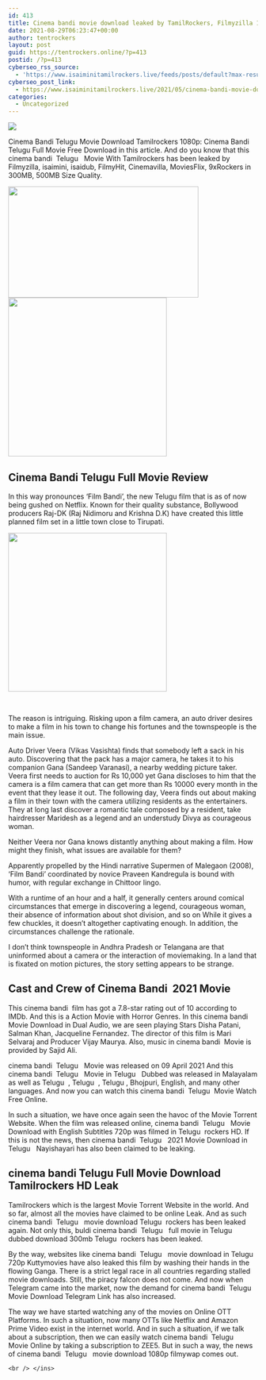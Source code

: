 ```yaml
---
id: 413
title: Cinema bandi movie download leaked by TamilRockers, Filmyzilla 1080p
date: 2021-08-29T06:23:47+00:00
author: tentrockers
layout: post
guid: https://tentrockers.online/?p=413
postid: /?p=413
cyberseo_rss_source:
  - 'https://www.isaiminitamilrockers.live/feeds/posts/default?max-results=150&start-index=1'
cyberseo_post_link:
  - https://www.isaiminitamilrockers.live/2021/05/cinema-bandi-movie-download-leaked-by.html
categories:
  - Uncategorized
---
```

<div class="media_block">
  <img src="https://1.bp.blogspot.com/-YWyF6o1NMus/YJ83O6ihEBI/AAAAAAAAAyg/slgOMiPhF949zeTdTh2K8y_UhJcFrwkhQCLcBGAsYHQ/s72-w384-h224-c/Cinema-Bandi-Movie-Review-Rating.jpg" class="media_thumbnail" />
</div>

<meta content="Cinema Bandi Telugu Movie Download Tamilrockers 1080p: Cinema Bandi Telugu Full Movie Free Download in this article. And do you know that th..." name="twitter:description" />

  


<center>
</center>

Cinema Bandi Telugu Movie Download Tamilrockers 1080p: Cinema Bandi Telugu Full Movie Free Download in this article. And do you know that this cinema bandi&nbsp; Telugu&nbsp; &nbsp;Movie With Tamilrockers has been leaked by Filmyzilla, isaimini, isaidub, FilmyHit, Cinemavilla, MoviesFlix, 9xRockers in 300MB, 500MB Size Quality.

<ins data-width="300" data-height="250" class="i680761486e" data-domain="//bonepa.com" data-affquery="/a00ce2399d/680761486e/?placementName=default"></ins>

<div class="separator">
  <a href="https://1.bp.blogspot.com/-YWyF6o1NMus/YJ83O6ihEBI/AAAAAAAAAyg/slgOMiPhF949zeTdTh2K8y_UhJcFrwkhQCLcBGAsYHQ/s1200/Cinema-Bandi-Movie-Review-Rating.jpg"><img loading="lazy" border="0" data-original-height="700" data-original-width="1200" height="224" src="https://1.bp.blogspot.com/-YWyF6o1NMus/YJ83O6ihEBI/AAAAAAAAAyg/slgOMiPhF949zeTdTh2K8y_UhJcFrwkhQCLcBGAsYHQ/w384-h224/Cinema-Bandi-Movie-Review-Rating.jpg" width="384" /></a>
</div>



<div class="separator">
  <a href="https://bonepa.com/1d8ec7348b/66a1bb964e/?placementName=default" target="_blank" rel="noopener"><img border="0" data-original-height="166" data-original-width="800" src="https://1.bp.blogspot.com/-BE4RcLDnGy0/YJ83U6l2lxI/AAAAAAAAAyk/rK93ra-mrzYoURMglMEpMSMbjJvjZuAegCLcBGAsYHQ/s320/unnamed.gif" width="320" /></a>
</div>

<ins class="o89f41f8b44" data-affquery="/81dee8bcaf/89f41f8b44/?placementName=default" data-domain="//aaaaaco.com" data-height="0" data-width="0"></p> 


  <h2>
    <span>Cinema Bandi Telugu Full Movie Review</span><span class="ez-toc-section-end"></span>
  </h2>



  <p>
    <span>In this way pronounces ‘Film Bandi’, the new Telugu film that is as of now being gushed on Netflix. Known for their quality substance, Bollywood producers Raj-DK (Raj Nidimoru and Krishna D.K) have created this little planned film set in a little town close to Tirupati.&nbsp;</span>
  </p>



  <div class="separator">
    <a href="https://bonepa.com/1d8ec7348b/66a1bb964e/?placementName=default" target="_blank" rel="noopener"><img border="0" data-original-height="166" data-original-width="800" src="https://1.bp.blogspot.com/-PIC5QYhD2pg/YJ83nK2TaII/AAAAAAAAAyw/xZMVX_DJSd8JerEd45M38uc2oqZ3w4czACLcBGAsYHQ/s320/unnamed.gif" width="320" /></a>
  </div>



  <p>
    <span><br /></span><ins class="o89f41f8b44" data-affquery="/81dee8bcaf/89f41f8b44/?placementName=default" data-domain="//aaaaaco.com" data-height="0" data-width="0"></ins><ins class="o89f41f8b44" data-affquery="/81dee8bcaf/89f41f8b44/?placementName=default" data-domain="//aaaaaco.com" data-height="0" data-width="0"></ins>
  </p>



  <p>
    <span>The reason is intriguing. Risking upon a film camera, an auto driver desires to make a film in his town&nbsp;</span>to change his fortunes and the townspeople is the main issue.&nbsp;
  </p>



  <p>
    <span>Auto Driver Veera (Vikas Vasishta) finds that somebody left a sack in his auto. Discovering that the pack has a major camera, he takes it to his companion Gana (Sandeep Varanasi), a nearby wedding picture taker. Veera first needs to auction for Rs 10,000 yet Gana discloses to him that the camera is a film camera that can get more than Rs 10000 every month in the event that they lease it out. The following day, Veera finds out about making a film in their town with the camera utilizing residents as the entertainers. They at long last discover a romantic tale composed by a resident, take hairdresser Maridesh as a legend and an understudy Divya as courageous woman.&nbsp;</span>
  </p>



  <p>
    <span>Neither Veera nor Gana knows distantly anything about making a film. How might they finish, what issues are available for them?&nbsp;</span>
  </p>



  <p>
    <span>Apparently propelled by the Hindi narrative Supermen of Malegaon (2008), ‘Film Bandi’ coordinated by novice Praveen Kandregula is bound with humor, with regular exchange in Chittoor lingo.&nbsp;</span>
  </p>



  <p>
    <span>With a runtime of an hour and a half, it generally centers around comical circumstances that emerge in discovering a legend, courageous woman, their absence of information about shot division, and so on While it gives a few chuckles, it doesn’t altogether captivating enough. In addition, the circumstances challenge the rationale.&nbsp;</span><ins class="o89f41f8b44" data-affquery="/81dee8bcaf/89f41f8b44/?placementName=default" data-domain="//aaaaaco.com" data-height="0" data-width="0"></ins>
  </p>



  <p>
    <ins class="o89f41f8b44" data-affquery="/81dee8bcaf/89f41f8b44/?placementName=default" data-domain="//aaaaaco.com" data-height="0" data-width="0"></ins>
  </p>



  <p>
    <span>I don’t think townspeople in Andhra Pradesh or Telangana are that uninformed about a camera or the interaction of moviemaking. In a land that is fixated on motion pictures, the story setting appears to be strange.&nbsp;</span>
  </p>



  <h2>
    <span class="ez-toc-section" id="Cast_and_Crew_of_Cinema_Bandi_2021_Movie"></span><span>Cast and Crew of Cinema Bandi&nbsp; 2021 Movie</span><span class="ez-toc-section-end"></span>
  </h2>



  <p>
    <ins class="o89f41f8b44" data-affquery="/81dee8bcaf/89f41f8b44/?placementName=default" data-domain="//aaaaaco.com" data-height="0" data-width="0"></ins>
  </p>



  <p>
    <span>This cinema bandi&nbsp; film has got a 7.8-star rating out of 10 according to IMDb. And this is a Action Movie with Horror Genres. In this cinema bandi&nbsp; Movie Download in Dual Audio, we are seen playing Stars</span>&nbsp;<span>Disha Patani, Salman Khan, Jacqueline Fernandez</span><span>.</span><span>&nbsp;The director of this film is Mari Selvaraj and Producer&nbsp;</span><span>Vijay Maurya</span><span>. Also, music in cinema bandi&nbsp; Movie is provided by</span>&nbsp;<span>Sajid Ali.</span>
  </p>



  <p>
    <span>cinema bandi&nbsp; Telugu &nbsp; Movie was released on 09 April 2021 And this cinema bandi&nbsp; Telugu &nbsp; Movie in Telugu &nbsp; Dubbed was released in Malayalam as well as Telugu&nbsp; , Telugu&nbsp; , Telugu , Bhojpuri, English, and many other languages. And now you can watch this&nbsp;</span><span>cinema bandi&nbsp; Telugu&nbsp; Movie Watch Free Online.</span>
  </p>



  <p>
    <span>In such a situation, we have once again seen the havoc of the Movie Torrent Website. When the film was released online, cinema bandi&nbsp; Telugu &nbsp; Movie Download with English Subtitles 720p was filmed in Telugu&nbsp; rockers HD. If this is not the news, then cinema bandi&nbsp; Telugu &nbsp; 2021 Movie Download in Telugu &nbsp; Nayishayari has also been claimed to be leaking.</span>
  </p>



  <h2>
    <span class="ez-toc-section" id="cinema_bandi_Telugu_Full_Movie_Download_Tamilrockers_HD_Leak"></span><span>cinema bandi Telugu Full Movie Download Tamilrockers HD Leak</span><span class="ez-toc-section-end"></span>
  </h2>



  <p>
    <span>Tamilrockers which is the largest Movie Torrent Website in the world. And so far, almost all the movies have claimed to be online Leak. And as such cinema bandi&nbsp; Telugu &nbsp; movie download Telugu&nbsp; rockers has been leaked again. Not only this, buldi cinema bandi&nbsp; Telugu &nbsp; full movie in Telugu &nbsp; dubbed download 300mb Telugu&nbsp; rockers has been leaked.</span>
  </p>



  <p>
    <span>By the way, websites like cinema bandi&nbsp; Telugu &nbsp; movie download in Telugu &nbsp; 720p Kuttymovies have also leaked this film by washing their hands in the flowing Ganga. There is a strict legal race in all countries regarding stalled movie downloads. Still, the piracy falcon does not come. And now when Telegram came into the market, now the demand for cinema bandi&nbsp; Telugu &nbsp; Movie Download Telegram Link has also increased.</span>
  </p>



  <p>
    <span>The way we have started watching any of the movies on Online OTT Platforms. In such a situation, now many OTTs like Netflix and Amazon Prime Video exist in the internet world. And in such a situation, if we talk about a subscription, then we can easily watch cinema bandi&nbsp; Telugu &nbsp; Movie Online by taking a subscription to ZEE5. But in such a way, the news of cinema bandi&nbsp; Telugu &nbsp; movie download 1080p filmywap comes out.</span>
  </p>



  <p>
    <center>
    </center>
    
    <br /> </ins>
  </p>